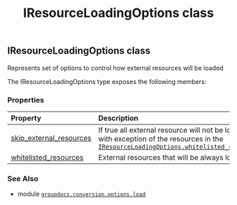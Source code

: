 ﻿---
title: IResourceLoadingOptions class
second_title: GroupDocs.Conversion for Python via .NET API References
description: 
type: docs
weight: 250
url: /python-net/groupdocs.conversion.options.load/iresourceloadingoptions/
is_root: false
---

## IResourceLoadingOptions class

Represents set of options to control how external resources will be loaded



The IResourceLoadingOptions type exposes the following members:

### Properties
| Property | Description |
| :- | :- |
| [skip_external_resources](/conversion/python-net/groupdocs.conversion.options.load/iresourceloadingoptions/skip_external_resources) | If true all external resource will not be loading with exception of the resources in the [`IResourceLoadingOptions.whitelisted_resources`](/conversion/python-net/groupdocs.conversion.options.load/iresourceloadingoptions#whitelisted_resources) |
| [whitelisted_resources](/conversion/python-net/groupdocs.conversion.options.load/iresourceloadingoptions/whitelisted_resources) | External resources that will be always loaded |



### See Also
* module [`groupdocs.conversion.options.load`](..)
